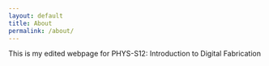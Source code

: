 ```yaml
---
layout: default
title: About
permalink: /about/
---
```


This is my edited webpage for PHYS-S12: Introduction to Digital Fabrication

